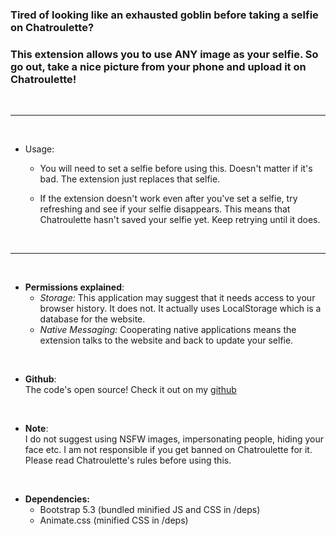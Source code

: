 ### Tired of looking like an exhausted goblin before taking a selfie on Chatroulette? <br>
### This extension allows you to use ANY image as your selfie. So go out, take a nice picture from your phone and upload it on Chatroulette!

<br>

<hr> 

<br>

+ Usage:

  + You will need to set a selfie before using this. Doesn't matter if it's bad. The extension just replaces that selfie.

  + If the extension doesn't work even after you've set a selfie, try refreshing and see if your selfie disappears. This means that Chatroulette hasn't saved your selfie yet. Keep retrying until it does.

<br>

<hr>

<br>

+ **Permissions explained**: <br>
  + *Storage:* This application may suggest that it needs access to your browser history. It does not. It actually uses LocalStorage which is a database for the website.
  + *Native Messaging:* Cooperating native applications means the extension talks to the website and back to update your selfie.

<br>

+ **Github**: <br>
The code's open source! Check it out on my [github](https://github.com/SuppliedOrange/Chatroulette-Custom-Selfie/)

<br>

+ **Note**: <br>
I do not suggest using NSFW images, impersonating people, hiding your face etc. I am not responsible if you get banned on Chatroulette for it. Please read Chatroulette's rules before using this.

<br>

+ **Dependencies:** <br>
  + Bootstrap 5.3 (bundled minified JS and CSS in /deps)
  + Animate.css (minified CSS in /deps)
